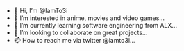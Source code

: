 - 👋 Hi, I’m @IamTo3i
- 👀 I’m interested in anime, movies and video games...
- 🌱 I’m currently learning software engineering from ALX...
- 💞️ I’m looking to collaborate on great projects...
- 📫 How to reach me via twitter @iamto3i...

<!---
IamTo3i/IamTo3i is a ✨ special ✨ repository because its `README.md` (this file) appears on your GitHub profile.
You can click the Preview link to take a look at your changes.
--->
